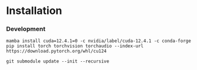 # Installation

### Development
```
mamba install cuda=12.4.1=0 -c nvidia/label/cuda-12.4.1 -c conda-forge
pip install torch torchvision torchaudio --index-url https://download.pytorch.org/whl/cu124

git submodule update --init --recursive
```